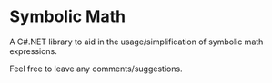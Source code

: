 # Symbolic Math
A C#.NET library to aid in the usage/simplification of symbolic math expressions.

Feel free to leave any comments/suggestions.
